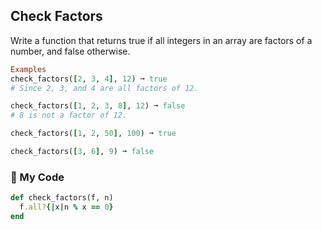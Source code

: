 ## Check Factors
Write a function that returns true if all integers in an array are factors of a number, and false otherwise.
```ruby
Examples
check_factors([2, 3, 4], 12) ➞ true
# Since 2, 3, and 4 are all factors of 12.

check_factors([1, 2, 3, 8], 12) ➞ false
# 8 is not a factor of 12.

check_factors([1, 2, 50], 100) ➞ true

check_factors([3, 6], 9) ➞ false
```
### :gem: My Code
```ruby
def check_factors(f, n)
  f.all?{|x|n % x == 0}
end
```
